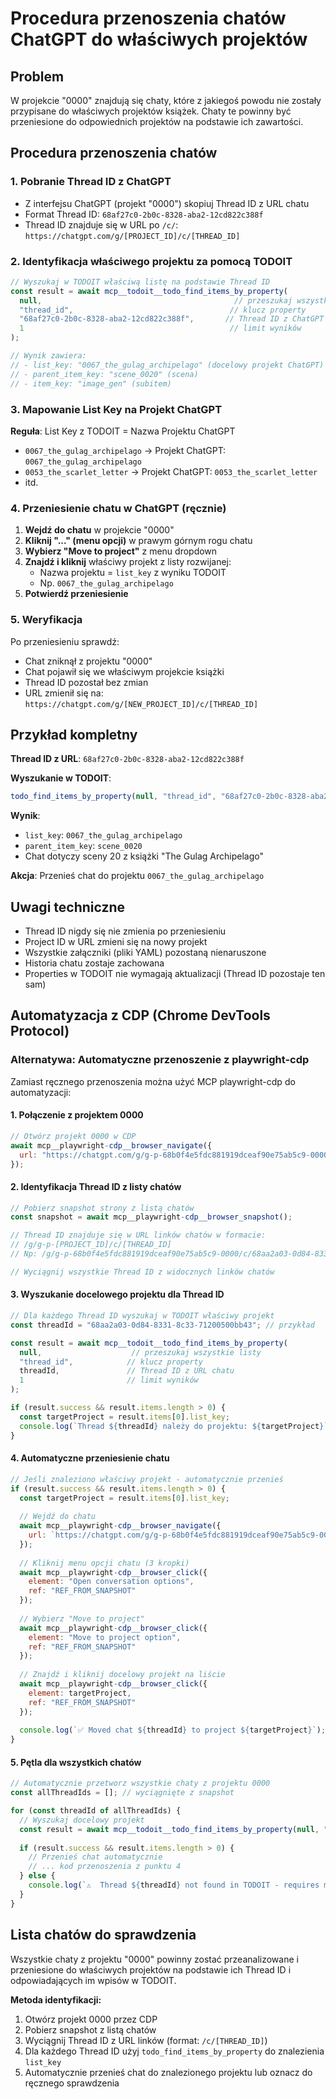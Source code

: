 # Procedura przenoszenia chatów ChatGPT do właściwych projektów

## Problem
W projekcie "0000" znajdują się chaty, które z jakiegoś powodu nie zostały przypisane do właściwych projektów książek. Chaty te powinny być przeniesione do odpowiednich projektów na podstawie ich zawartości.

## Procedura przenoszenia chatów

### 1. Pobranie Thread ID z ChatGPT

- Z interfejsu ChatGPT (projekt "0000") skopiuj Thread ID z URL chatu
- Format Thread ID: `68af27c0-2b0c-8328-aba2-12cd822c388f`
- Thread ID znajduje się w URL po `/c/`: `https://chatgpt.com/g/[PROJECT_ID]/c/[THREAD_ID]`

### 2. Identyfikacja właściwego projektu za pomocą TODOIT

```javascript
// Wyszukaj w TODOIT właściwą listę na podstawie Thread ID
const result = await mcp__todoit__todo_find_items_by_property(
  null,                                           // przeszukaj wszystkie listy
  "thread_id",                                   // klucz property
  "68af27c0-2b0c-8328-aba2-12cd822c388f",       // Thread ID z ChatGPT URL
  1                                              // limit wyników
);

// Wynik zawiera:
// - list_key: "0067_the_gulag_archipelago" (docelowy projekt ChatGPT)
// - parent_item_key: "scene_0020" (scena)
// - item_key: "image_gen" (subitem)
```

### 3. Mapowanie List Key na Projekt ChatGPT

**Reguła**: List Key z TODOIT = Nazwa Projektu ChatGPT

- `0067_the_gulag_archipelago` → Projekt ChatGPT: `0067_the_gulag_archipelago`
- `0053_the_scarlet_letter` → Projekt ChatGPT: `0053_the_scarlet_letter`
- itd.

### 4. Przeniesienie chatu w ChatGPT (ręcznie)

1. **Wejdź do chatu** w projekcie "0000"
2. **Kliknij "..." (menu opcji)** w prawym górnym rogu chatu
3. **Wybierz "Move to project"** z menu dropdown
4. **Znajdź i kliknij** właściwy projekt z listy rozwijanej:
   - Nazwa projektu = `list_key` z wyniku TODOIT
   - Np. `0067_the_gulag_archipelago`
5. **Potwierdź przeniesienie**

### 5. Weryfikacja

Po przeniesieniu sprawdź:
- Chat zniknął z projektu "0000"
- Chat pojawił się we właściwym projekcie książki
- Thread ID pozostał bez zmian
- URL zmienił się na: `https://chatgpt.com/g/[NEW_PROJECT_ID]/c/[THREAD_ID]`

## Przykład kompletny

**Thread ID z URL**: `68af27c0-2b0c-8328-aba2-12cd822c388f`

**Wyszukanie w TODOIT**:
```javascript
todo_find_items_by_property(null, "thread_id", "68af27c0-2b0c-8328-aba2-12cd822c388f", 1)
```

**Wynik**:
- `list_key`: `0067_the_gulag_archipelago`
- `parent_item_key`: `scene_0020`
- Chat dotyczy sceny 20 z książki "The Gulag Archipelago"

**Akcja**: Przenieś chat do projektu `0067_the_gulag_archipelago`

## Uwagi techniczne

- Thread ID nigdy się nie zmienia po przeniesieniu
- Project ID w URL zmieni się na nowy projekt
- Wszystkie załączniki (pliki YAML) pozostaną nienaruszone
- Historia chatu zostaje zachowana
- Properties w TODOIT nie wymagają aktualizacji (Thread ID pozostaje ten sam)

## Automatyzacja z CDP (Chrome DevTools Protocol)

### Alternatywa: Automatyczne przenoszenie z playwright-cdp

Zamiast ręcznego przenoszenia można użyć MCP playwright-cdp do automatyzacji:

#### 1. Połączenie z projektem 0000
```javascript
// Otwórz projekt 0000 w CDP
await mcp__playwright-cdp__browser_navigate({
  url: "https://chatgpt.com/g/g-p-68b0f4e5fdc881919dceaf90e75ab5c9-0000/project"
});
```

#### 2. Identyfikacja Thread ID z listy chatów
```javascript
// Pobierz snapshot strony z listą chatów
const snapshot = await mcp__playwright-cdp__browser_snapshot();

// Thread ID znajduje się w URL linków chatów w formacie:
// /g/g-p-[PROJECT_ID]/c/[THREAD_ID]
// Np: /g/g-p-68b0f4e5fdc881919dceaf90e75ab5c9-0000/c/68aa2a03-0d84-8331-8c33-71200500bb43

// Wyciągnij wszystkie Thread ID z widocznych linków chatów
```

#### 3. Wyszukanie docelowego projektu dla Thread ID
```javascript
// Dla każdego Thread ID wyszukaj w TODOIT właściwy projekt
const threadId = "68aa2a03-0d84-8331-8c33-71200500bb43"; // przykład

const result = await mcp__todoit__todo_find_items_by_property(
  null,                    // przeszukaj wszystkie listy
  "thread_id",            // klucz property
  threadId,               // Thread ID z URL chatu
  1                       // limit wyników
);

if (result.success && result.items.length > 0) {
  const targetProject = result.items[0].list_key;
  console.log(`Thread ${threadId} należy do projektu: ${targetProject}`);
}
```

#### 4. Automatyczne przeniesienie chatu
```javascript
// Jeśli znaleziono właściwy projekt - automatycznie przenieś
if (result.success && result.items.length > 0) {
  const targetProject = result.items[0].list_key;
  
  // Wejdź do chatu
  await mcp__playwright-cdp__browser_navigate({
    url: `https://chatgpt.com/g/g-p-68b0f4e5fdc881919dceaf90e75ab5c9-0000/c/${threadId}`
  });
  
  // Kliknij menu opcji chatu (3 kropki)
  await mcp__playwright-cdp__browser_click({
    element: "Open conversation options",
    ref: "REF_FROM_SNAPSHOT"
  });
  
  // Wybierz "Move to project"
  await mcp__playwright-cdp__browser_click({
    element: "Move to project option", 
    ref: "REF_FROM_SNAPSHOT"
  });
  
  // Znajdź i kliknij docelowy projekt na liście
  await mcp__playwright-cdp__browser_click({
    element: targetProject,
    ref: "REF_FROM_SNAPSHOT"
  });
  
  console.log(`✅ Moved chat ${threadId} to project ${targetProject}`);
}
```

#### 5. Pętla dla wszystkich chatów
```javascript
// Automatycznie przetworz wszystkie chaty z projektu 0000
const allThreadIds = []; // wyciągnięte z snapshot

for (const threadId of allThreadIds) {
  // Wyszukaj docelowy projekt
  const result = await mcp__todoit__todo_find_items_by_property(null, "thread_id", threadId, 1);
  
  if (result.success && result.items.length > 0) {
    // Przenieś chat automatycznie
    // ... kod przenoszenia z punktu 4
  } else {
    console.log(`⚠️  Thread ${threadId} not found in TODOIT - requires manual review`);
  }
}
```

## Lista chatów do sprawdzenia

Wszystkie chaty z projektu "0000" powinny zostać przeanalizowane i przeniesione do właściwych projektów na podstawie ich Thread ID i odpowiadających im wpisów w TODOIT.

**Metoda identyfikacji:**
1. Otwórz projekt 0000 przez CDP
2. Pobierz snapshot z listą chatów  
3. Wyciągnij Thread ID z URL linków (format: `/c/[THREAD_ID]`)
4. Dla każdego Thread ID użyj `todo_find_items_by_property` do znalezienia `list_key`
5. Automatycznie przenieś chat do znalezionego projektu lub oznacz do ręcznego sprawdzenia
